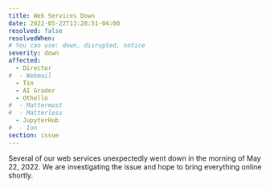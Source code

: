 ```yaml
---
title: Web Services Down
date: 2022-05-22T13:28:51-04:00
resolved: false
resolvedWhen:
# You can use: down, disrupted, notice
severity: down
affected:
  - Director
#  - Webmail
  - Tin
  - AI Grader
  - Othello
#  - Mattermost
#  - Matterless
  - JupyterHub
#  - Ion
section: issue
---
```

Several of our web services unexpectedly went down in the morning of May 22, 2022. We are investigating the issue and hope to bring everything online shortly.
